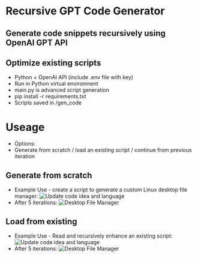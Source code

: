 # Recursive GPT Code Generator
## Generate code snippets recursively using OpenAI GPT API
## Optimize existing scripts
* Python + OpenAI API (include .env file with key)
* Run in Python virtual environment
* main.py is advanced script generation
* pip install -r requirements.txt
* Scripts saved in /gen_code

# Useage
* Options:
* Generate from scratch / load an existing script / continue from previous iteration

## Generate from scratch
* Example Use - create a script to generate a custom Linux desktop file manager:
![Update code idea and language](https://github.com/PointlessAI/recursive-gpt/img/blob/master/linux_gui.png)
* After 5 iterations:
![Desktop File Manager](https://github.com/PointlessAI/recursive-gpt/img/blob/master/desktop-file-manager.png)

## Load from existing
* Example Use - Read and recursively enhance an existing script:
![Update code idea and language](https://github.com/PointlessAI/recursive-gpt/img/blob/master/existing_2.jpg)
* After 5 iterations:
![Desktop File Manager](https://github.com/PointlessAI/recursive-gpt/img/blob/master/existing_1.jpg)